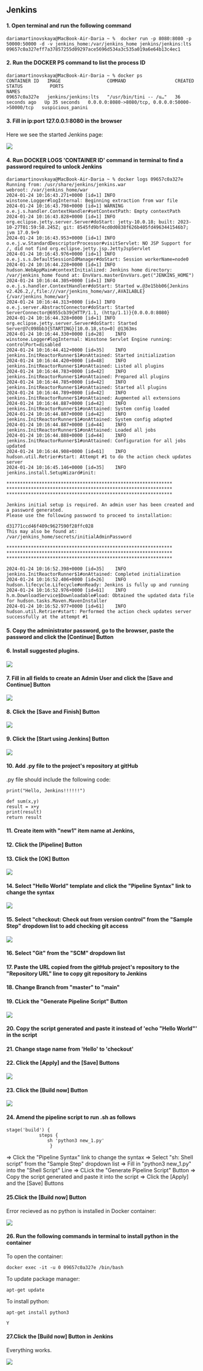 ## Jenkins

#### 1. Open terminal and run the following command
```
dariamartinovskaya@MacBook-Air-Daria ~ %  docker run -p 8080:8080 -p 50000:50000 -d -v jenkins_home:/var/jenkins_home jenkins/jenkins:lts 
09657c0a327eff7a37857255d09297ace5696d534a3c535a019a6e64b13c4ec1
```
#### 2. Run the DOCKER PS command to list the process ID
```
dariamartinovskaya@MacBook-Air-Daria ~ % docker ps 
CONTAINER ID   IMAGE                 COMMAND                  CREATED          STATUS          PORTS                                              NAMES
09657c0a327e   jenkins/jenkins:lts   "/usr/bin/tini -- /u…"   36 seconds ago   Up 35 seconds   0.0.0.0:8080->8080/tcp, 0.0.0.0:50000->50000/tcp   suspicious_panini
```
#### 3. Fill in ip:port 127.0.0.1:8080 in the browser 
Here we see the started Jenkins page:
<div style="display:flex;">
<img src="Screens/Jenkins_Login.jpg">
</div>

#### 4. Run DOCKER LOGS 'CONTAINER ID' command in terminal to find a password required to unlock Jenkins 
```
dariamartinovskaya@MacBook-Air-Daria ~ % docker logs 09657c0a327e
Running from: /usr/share/jenkins/jenkins.war
webroot: /var/jenkins_home/war
2024-01-24 10:16:43.271+0000 [id=1]	INFO	winstone.Logger#logInternal: Beginning extraction from war file
2024-01-24 10:16:43.798+0000 [id=1]	WARNING	o.e.j.s.handler.ContextHandler#setContextPath: Empty contextPath
2024-01-24 10:16:43.828+0000 [id=1]	INFO	org.eclipse.jetty.server.Server#doStart: jetty-10.0.18; built: 2023-10-27T01:59:58.245Z; git: 8545fd9bf4cd0d0838f626b405fd4963441546b7; jvm 17.0.9+9
2024-01-24 10:16:43.953+0000 [id=1]	INFO	o.e.j.w.StandardDescriptorProcessor#visitServlet: NO JSP Support for /, did not find org.eclipse.jetty.jsp.JettyJspServlet
2024-01-24 10:16:43.976+0000 [id=1]	INFO	o.e.j.s.s.DefaultSessionIdManager#doStart: Session workerName=node0
2024-01-24 10:16:44.228+0000 [id=1]	INFO	hudson.WebAppMain#contextInitialized: Jenkins home directory: /var/jenkins_home found at: EnvVars.masterEnvVars.get("JENKINS_HOME")
2024-01-24 10:16:44.305+0000 [id=1]	INFO	o.e.j.s.handler.ContextHandler#doStart: Started w.@3e15bb06{Jenkins v2.426.2,/,file:///var/jenkins_home/war/,AVAILABLE}{/var/jenkins_home/war}
2024-01-24 10:16:44.313+0000 [id=1]	INFO	o.e.j.server.AbstractConnector#doStart: Started ServerConnector@6955cb39{HTTP/1.1, (http/1.1)}{0.0.0.0:8080}
2024-01-24 10:16:44.328+0000 [id=1]	INFO	org.eclipse.jetty.server.Server#doStart: Started Server@7c098bb3{STARTING}[10.0.18,sto=0] @1363ms
2024-01-24 10:16:44.330+0000 [id=28]	INFO	winstone.Logger#logInternal: Winstone Servlet Engine running: controlPort=disabled
2024-01-24 10:16:44.412+0000 [id=35]	INFO	jenkins.InitReactorRunner$1#onAttained: Started initialization
2024-01-24 10:16:44.420+0000 [id=48]	INFO	jenkins.InitReactorRunner$1#onAttained: Listed all plugins
2024-01-24 10:16:44.783+0000 [id=42]	INFO	jenkins.InitReactorRunner$1#onAttained: Prepared all plugins
2024-01-24 10:16:44.785+0000 [id=42]	INFO	jenkins.InitReactorRunner$1#onAttained: Started all plugins
2024-01-24 10:16:44.789+0000 [id=42]	INFO	jenkins.InitReactorRunner$1#onAttained: Augmented all extensions
2024-01-24 10:16:44.887+0000 [id=42]	INFO	jenkins.InitReactorRunner$1#onAttained: System config loaded
2024-01-24 10:16:44.887+0000 [id=42]	INFO	jenkins.InitReactorRunner$1#onAttained: System config adapted
2024-01-24 10:16:44.887+0000 [id=44]	INFO	jenkins.InitReactorRunner$1#onAttained: Loaded all jobs
2024-01-24 10:16:44.888+0000 [id=44]	INFO	jenkins.InitReactorRunner$1#onAttained: Configuration for all jobs updated
2024-01-24 10:16:44.908+0000 [id=61]	INFO	hudson.util.Retrier#start: Attempt #1 to do the action check updates server
2024-01-24 10:16:45.146+0000 [id=35]	INFO	jenkins.install.SetupWizard#init: 

*************************************************************
*************************************************************
*************************************************************

Jenkins initial setup is required. An admin user has been created and a password generated.
Please use the following password to proceed to installation:

d31771ccd46f409c9627590f28ffc028
This may also be found at: /var/jenkins_home/secrets/initialAdminPassword

*************************************************************
*************************************************************
*************************************************************

2024-01-24 10:16:52.398+0000 [id=35]	INFO	jenkins.InitReactorRunner$1#onAttained: Completed initialization
2024-01-24 10:16:52.406+0000 [id=26]	INFO	hudson.lifecycle.Lifecycle#onReady: Jenkins is fully up and running
2024-01-24 10:16:52.976+0000 [id=61]	INFO	h.m.DownloadService$Downloadable#load: Obtained the updated data file for hudson.tasks.Maven.MavenInstaller
2024-01-24 10:16:52.977+0000 [id=61]	INFO	hudson.util.Retrier#start: Performed the action check updates server successfully at the attempt #1
```
#### 5. Copy the administrator password, go to the browser, paste the password and click the [Continue] Button

#### 6. Install suggested plugins.
<div style="display:flex;">
<img src="Screens/Jenkins_Plugins.jpg">
</div>

#### 7. Fill in all fields to create an Admin User and click the [Save and Continue] Button
<div style="display:flex;">
<img src="Screens/Jenkins_User_Creator.jpg">
</div>

#### 8. Click the [Save and Finish] Button
<div style="display:flex;">
<img src="Screens/Jenkins_URL.jpg">
</div>

#### 9. Click the [Start using Jenkins] Button
<div style="display:flex;">
<img src="Screens/Jenkins_Start.jpg">
</div>

#### 10. Add .py file to the project's repository at gitHub
.py file should include the following code:
```
print("Hello, Jenkins!!!!!!")

def sum(x,y)
result = x+y
print(result)
return result
```

#### 11. Create item with "new1" item name at Jenkins, 
#### 12. Click the [Pipeline] Button 
#### 13. Click the [OK] Button
<div style="display:flex;">
<img src="Screens/Jenkins_item.jpg">
</div>

#### 14. Select "Hello World" template and click the "Pipeline Syntax" link to change the syntax
<div style="display:flex;">
<img src="Screens/Jenkins_Syntax.jpg">
</div>

#### 15. Select "checkout: Check out from version control" from the "Sample Step" dropdown list to add checking git access
<div style="display:flex;">
<img src="Screens/Jenkins_Step1.jpg">
</div>

#### 16. Select "Git" from the "SCM" dropdown list
#### 17. Paste the URL copied from the gitHub project's repository to the "Repository URL" line to copy git repository to Jenkins
#### 18. Change Branch from "master" to "main"
#### 19. CLick the "Generate Pipeline Script" Button
<div style="display:flex;">
<img src="Screens/Jenkins_Step1.1.jpg">
</div>

#### 20. Copy the script generated and paste it instead of 'echo "Hello World"' in the script
#### 21. Change stage name from 'Hello' to 'checkout'
#### 22. Click the [Apply] and the [Save] Buttons
<div style="display:flex;">
<img src="Screens/Jenkins_Script.jpg">
</div>

#### 23. Click the [Build now] Button
<div style="display:flex;">
<img src="Screens/Project1.jpg">
</div>

#### 24. Amend the pipeline script to run .sh as follows
```
stage('build') {
            steps {
               sh 'python3 new_1.py'
                }
```
=> Click the "Pipeline Syntax" link to change the syntax 
=> Select "sh: Shell script" from the "Sample Step" dropdown list 
=> Fill in "python3 new_1.py" into the "Shell Script" Line
=> CLick the "Generate Pipeline Script" Button
=> Copy the script generated and paste it into the script
=> Click the [Apply] and the [Save] Buttons

#### 25.Click the [Build now] Button
Error recieved as no python is installed in Docker container:
<div style="display:flex;">
<img src="Screens/Error.jpg">
</div>

#### 26. Run the following commands in terminal to install python in the container
To open the container: 
```
docker exec -it -u 0 09657c0a327e /bin/bash
```
To update package manager:
```
apt-get update
```
To install python:
```
apt-get install python3
```
```
Y
```

#### 27.Click the [Build now] Button in Jenkins
Everything works.
<div style="display:flex;">
<img src="Screens/Build.jpg">
</div>

